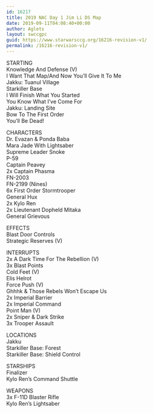 ```yaml
---
id: 16217
title: 2019 NAC Day 1 Jim Li DS Map
date: 2019-09-11T04:08:40+00:00
author: Aglets
layout: swccgpc
guid: https://www.starwarsccg.org/16216-revision-v1/
permalink: /16216-revision-v1/
---
```

STARTING  
Knowledge And Defense (V)  
I Want That Map/And Now You’ll Give It To Me  
Jakku: Tuanul Village  
Starkiller Base  
I Will Finish What You Started  
You Know What I&#8217;ve Come For  
Jakku: Landing Site  
Bow To The First Order  
You&#8217;ll Be Dead!

CHARACTERS  
Dr. Evazan & Ponda Baba  
Mara Jade With Lightsaber  
Supreme Leader Snoke  
P-59  
Captain Peavey  
2x Captain Phasma  
FN-2003  
FN-2199 (Nines)  
6x First Order Stormtrooper  
General Hux  
2x Kylo Ren  
2x Lieutenant Dopheld Mitaka  
General Grievous

EFFECTS  
Blast Door Controls  
Strategic Reserves (V)

INTERRUPTS  
2x A Dark Time For The Rebellion (V)  
3x Blast Points  
Cold Feet (V)  
Elis Helrot  
Force Push (V)  
Ghhhk & Those Rebels Won&#8217;t Escape Us  
2x Imperial Barrier  
2x Imperial Command  
Point Man (V)  
2x Sniper & Dark Strike  
3x Trooper Assault

LOCATIONS  
Jakku  
Starkiller Base: Forest  
Starkiller Base: Shield Control

STARSHIPS  
Finalizer  
Kylo Ren&#8217;s Command Shuttle

WEAPONS  
3x F-11D Blaster Rifle  
Kylo Ren&#8217;s Lightsaber